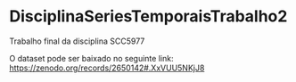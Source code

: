 # DisciplinaSeriesTemporaisTrabalho2
Trabalho final da disciplina SCC5977


O dataset pode ser baixado no seguinte link: https://zenodo.org/records/2650142#.XxVUU5NKjJ8
